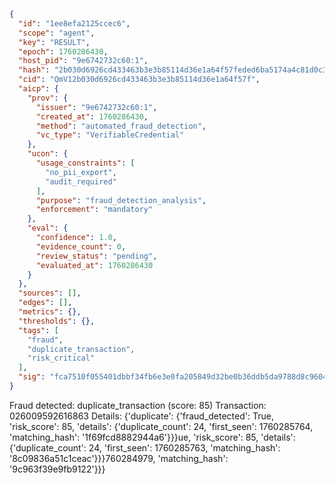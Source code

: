 ```json
{
  "id": "1ee8efa2125ccec6",
  "scope": "agent",
  "key": "RESULT",
  "epoch": 1760286430,
  "host_pid": "9e6742732c60:1",
  "hash": "2b030d6926cd433463b3e3b85114d36e1a64f57feded6ba5174a4c81d0c3e9dd",
  "cid": "QmV12b030d6926cd433463b3e3b85114d36e1a64f57f",
  "aicp": {
    "prov": {
      "issuer": "9e6742732c60:1",
      "created_at": 1760286430,
      "method": "automated_fraud_detection",
      "vc_type": "VerifiableCredential"
    },
    "ucon": {
      "usage_constraints": [
        "no_pii_export",
        "audit_required"
      ],
      "purpose": "fraud_detection_analysis",
      "enforcement": "mandatory"
    },
    "eval": {
      "confidence": 1.0,
      "evidence_count": 0,
      "review_status": "pending",
      "evaluated_at": 1760286430
    }
  },
  "sources": [],
  "edges": [],
  "metrics": {},
  "thresholds": {},
  "tags": [
    "fraud",
    "duplicate_transaction",
    "risk_critical"
  ],
  "sig": "fca7510f055401dbbf34fb6e3e0fa205849d32be0b36ddb5da9788d8c96044c8"
}
```

Fraud detected: duplicate_transaction (score: 85)
Transaction: 026009592616863
Details: {'duplicate': {'fraud_detected': True, 'risk_score': 85, 'details': {'duplicate_count': 24, 'first_seen': 1760285764, 'matching_hash': '1f69fcd8882944a6'}}}ue, 'risk_score': 85, 'details': {'duplicate_count': 24, 'first_seen': 1760285763, 'matching_hash': '8c09836a51c1ceac'}}}760284979, 'matching_hash': '9c963f39e9fb9122'}}}